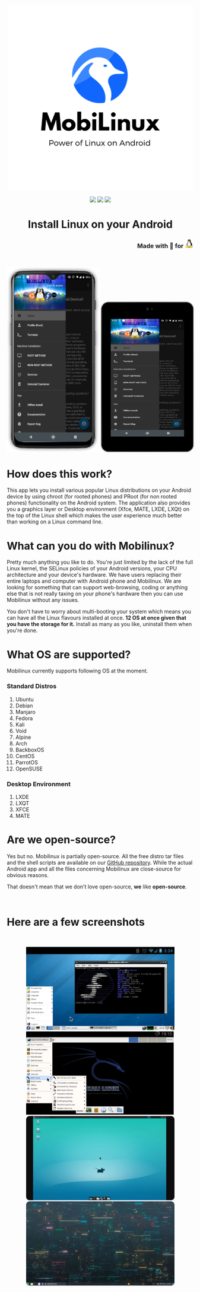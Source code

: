 <p align="center">
<img src="https://github.com/MobilinuxApp/Mobiconsole-CLI/blob/master/Assets/Mobilinux.png">
</p>

<p align="center">
  <a href="https://sourceforge.net/p/mobilinuxapp/discussion/"><img src="https://img.shields.io/badge/Questions%3F-Join%20our%20forum-blue?style=flat-square"></a>
  <a href="https://mobilinux.weebly.com/"><img src="https://img.shields.io/badge/website-Visit%20Our%20Website-blue"></a>
  <a href="https://github.com/MobilinuxApp/Mobiconsole-CLI"><img src="https://img.shields.io/badge/Download-GitHub%20Releases-orange?style=flat-square&logo=github"></a>
  
  
<br>
<h1 align="center">Install Linux on your Android </h1><h3 align="right">Made with 💝 for <img src="https://raw.githubusercontent.com/anythingcodes/slack-emoji-for-techies/gh-pages/emoji/tux.png" align="bottom" width="24"/></h3>
<br>

<p align="center">
  <img src="https://github.com/MobilinuxApp/Mobiconsole-CLI/blob/master/Assets/oneplus.png" width="250">
  <img src="https://github.com/MobilinuxApp/Mobiconsole-CLI/blob/master/Assets/nexus7.png" width="250">
 </p>

# How does this work?
This app lets you install various popular Linux distributions on your Android device by using chroot (for rooted phones) and PRoot (for non rooted phones) functionality on the Android system. The application also provides you a graphics layer or Desktop environment (Xfce, MATE, LXDE, LXQt) on the top of the Linux shell which makes the user experience much better than working on a Linux command line.

# What can you do with Mobilinux?
Pretty much anything you like to do. You're just limited by the lack of the full Linux kernel, the SELinux policies of your Android versions, your CPU architecture and your device's hardware. We have users replacing their entire laptops and computer with Android phone and Mobilinux. We are looking for something that can support web-browsing, coding or anything else that is not really taxing on your phone's hardware then you can use Mobilinux without any issues.

You don't have to worry about multi-booting your system which means you can have all the Linux flavours installed at once. **12 OS at once given that you have the storage for it.** Install as many as you like, uninstall them when you're done.


# What OS are supported?
Mobilinux currently supports following OS at the moment.
### Standard Distros
1. Ubuntu
2. Debian
3. Manjaro
4. Fedora
5. Kali
6. Void
7. Alpine
8. Arch
9. BackboxOS
10. CentOS
11. ParrotOS
12. OpenSUSE

### Desktop Environment
1. LXDE
2. LXQT
3. XFCE
4. MATE

# Are we open-source? 


Yes but no. Mobilinux is partially open-source. All the free distro tar files and the shell scripts are available on our [GitHub repository](https://github.com/MobilinuxApp/Mobiconsole-CLI/). While the actual Android app and all the files concerning Mobilinux are close-source for obvious reasons.

That doesn't mean that we don't love open-source, **we** like **open-source**.

<br>

# Here are a few screenshots

<br>

<p align="center">
<img src="https://github.com/MobilinuxApp/Mobiconsole-CLI/blob/master/Assets/fedora.png" width="400" >
<img src="https://github.com/MobilinuxApp/Mobiconsole-CLI/blob/master/Assets/screenshot11.png" width="400" >
<img src="https://raw.githubusercontent.com/imprakharshukla/Readme-Resources/master/example/example3.png" width="400" >
<img src="https://raw.githubusercontent.com/imprakharshukla/Readme-Resources/master/example/example4.png" width="400" >
</p>
